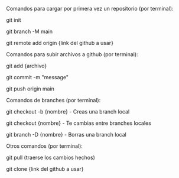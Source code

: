 Comandos para cargar por primera vez un repositorio (por terminal):

git init

git branch -M main

git remote add origin {link del github a usar}


Comandos para subir archivos a github (por terminal):

git add {archivo}

git commit -m "message"

git push origin main


Comandos de branches (por terminal):

git checkout -b {nombre} - Creas una branch local

git checkout {nombre} - Te cambias entre branches locales

git branch -D {nombre} - Borras una branch local


Otros comandos (por terminal):

git pull (traerse los cambios hechos)

git clone {link del github a usar} 
